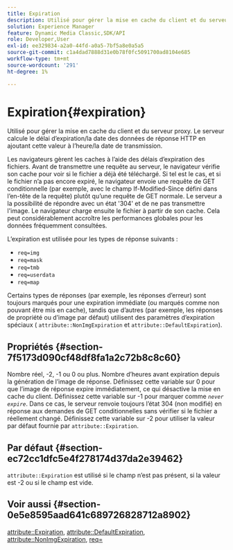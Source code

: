 ```yaml
---
title: Expiration
description: Utilisé pour gérer la mise en cache du client et du serveur proxy. Le serveur calcule le délai d’expiration/la date des données de réponse HTTP en ajoutant cette valeur à l’heure/la date de transmission.
solution: Experience Manager
feature: Dynamic Media Classic,SDK/API
role: Developer,User
exl-id: ee329834-a2a0-44fd-a0a5-7bf5a8e0a5a5
source-git-commit: c1a4dad7888d31e0b78f0fc5091700ad8104e685
workflow-type: tm+mt
source-wordcount: '291'
ht-degree: 1%

---
```


# Expiration{#expiration}

Utilisé pour gérer la mise en cache du client et du serveur proxy. Le serveur calcule le délai d’expiration/la date des données de réponse HTTP en ajoutant cette valeur à l’heure/la date de transmission.

Les navigateurs gèrent les caches à l’aide des délais d’expiration des fichiers. Avant de transmettre une requête au serveur, le navigateur vérifie son cache pour voir si le fichier a déjà été téléchargé. Si tel est le cas, et si le fichier n’a pas encore expiré, le navigateur envoie une requête de GET conditionnelle (par exemple, avec le champ If-Modified-Since défini dans l’en-tête de la requête) plutôt qu’une requête de GET normale. Le serveur a la possibilité de répondre avec un état &#39;304&#39; et de ne pas transmettre l&#39;image. Le navigateur charge ensuite le fichier à partir de son cache. Cela peut considérablement accroître les performances globales pour les données fréquemment consultées.

L’expiration est utilisée pour les types de réponse suivants :

* `req=img`
* `req=mask`
* `req=tmb`
* `req=userdata`
* `req=map`

Certains types de réponses (par exemple, les réponses d’erreur) sont toujours marqués pour une expiration immédiate (ou marqués comme non pouvant être mis en cache), tandis que d’autres (par exemple, les réponses de propriété ou d’image par défaut) utilisent des paramètres d’expiration spéciaux ( `attribute::NonImgExpiration` et `attribute::DefaultExpiration`).

## Propriétés {#section-7f5173d090cf48df8fa1a2c72b8c8c60}

Nombre réel, -2, -1 ou 0 ou plus. Nombre d’heures avant expiration depuis la génération de l’image de réponse. Définissez cette variable sur 0 pour que l’image de réponse expire immédiatement, ce qui désactive la mise en cache du client. Définissez cette variable sur -1 pour marquer comme *`never expire`*. Dans ce cas, le serveur renvoie toujours l’état 304 (non modifié) en réponse aux demandes de GET conditionnelles sans vérifier si le fichier a réellement changé. Définissez cette variable sur -2 pour utiliser la valeur par défaut fournie par `attribute::Expiration`.

## Par défaut {#section-ec72cc1dfc5e4f278174d37da2e39462}

`attribute::Expiration` est utilisé si le champ n’est pas présent, si la valeur est -2 ou si le champ est vide.

## Voir aussi {#section-0e5e8595aad641c689726828712a8902}

[attribute::Expiration](../../../../../../is-api/image-catalog/image-serving-api-ref/c-image-catalog-reference/c-attributes-reference/r-expiration.md#reference-a0bf4686425d4e00b8014c4950fb62b7), [attribute::DefaultExpiration](../../../../../../is-api/image-catalog/image-serving-api-ref/c-image-catalog-reference/c-attributes-reference/r-defaultexpiration.md#reference-0526166fab654fceb243b75d1ea4f0cf), [attribute::NonImgExpiration](../../../../../../is-api/image-catalog/image-serving-api-ref/c-image-catalog-reference/c-attributes-reference/r-nonimgexpiration.md#reference-a8066cd0d24b4ea98100ade4821f1f9d), [req=](../../../../../../is-api/http-ref/image-serving-api-ref/c-http-protocol-reference/c-command-reference/r-req/r-req.md#reference-907cdb4a97034db7ad94695f25552e76)
